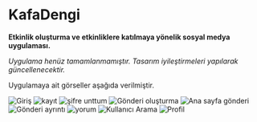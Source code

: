 # KafaDengi
**Etkinlik oluşturma ve etkinliklere katılmaya yönelik sosyal medya uygulaması.**

*Uygulama henüz tamamlanmamıştır.
 Tasarım iyileştirmeleri yapılarak güncellenecektir.*
 
 Uygulamaya ait görseller aşağıda verilmiştir.
 
 
 
 ![Giriş](https://user-images.githubusercontent.com/51344498/119715577-d2f5c680-be6c-11eb-9f87-09dca321f441.png)
 ![kayıt](https://user-images.githubusercontent.com/51344498/119715596-d8531100-be6c-11eb-81c4-dee1660652d8.png)
![şifre unttum](https://user-images.githubusercontent.com/51344498/119715605-dab56b00-be6c-11eb-8c32-1d6260684ad0.png)
![Gönderi oluşturma](https://user-images.githubusercontent.com/51344498/119715616-df7a1f00-be6c-11eb-86af-07c23da09c67.png)
![Ana sayfa gönderi](https://user-images.githubusercontent.com/51344498/119715624-e143e280-be6c-11eb-81f6-cc9f3256deb1.png)
![Gönderi ayrıntı](https://user-images.githubusercontent.com/51344498/119715635-e3a63c80-be6c-11eb-98dc-08091340e81d.png)
![yorum](https://user-images.githubusercontent.com/51344498/119715645-e5700000-be6c-11eb-8298-74484ba4558b.png)
![Kullanıcı Arama](https://user-images.githubusercontent.com/51344498/119715657-e7d25a00-be6c-11eb-95ee-90ba39393a6a.png)
![Profil](https://user-images.githubusercontent.com/51344498/119715675-ebfe7780-be6c-11eb-892a-cbf8fabf913a.png)


 



